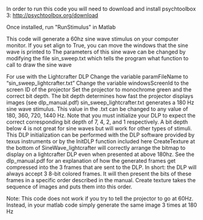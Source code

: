 In order to run this code you will need to download and install psychtoolbox 3: http://psychtoolbox.org/download

Once installed, run "RunStimulus" in Matlab

This code will generate a 60hz sine wave stimulus on your computer monitor. If you set align to True, you can move the windows that the sine wave is printed to
The parameters of this sine wave can be changed by modifying the file sin_sweep.txt which tells the program what function to call to draw the sine wave



For use with the Lightcrafter DLP
Change the variable paramFileName to “sin_sweep_lightcrafter.txt”
Change the variable windowsScreenId to the screen ID of the projector
Set the projector to monochrome green and the correct bit depth. The bit depth determines how fast the projector displays images (see dlp_manual.pdf)
sin_sweep_lightcrafter.txt generates a 180 Hz sine wave stimulus. This value in the .txt can be changed to any value of 180, 360, 720, 1440 Hz. Note that you must initialize your DLP to expect the correct corresponding bit depth of 7, 4, 2, and 1 respectively. A bit depth below 4 is not great for sine waves but will work for other types of stimuli. This DLP initialization can be performed with the DLP software provided by texus instruments or by the InitDLP function included here
CreateTexture at the bottom of SineWave_lightcrafter will correctly arrange the bitmap to display on a lightcrafter DLP even when presented at above 180hz. See the dlp_manual.pdf for an explanation of how the generated frames get compressed into the 3 frames that are sent to the DLP. In short: the DLP will always accept 3 8-bit colored frames. It will then present the bits of these frames in a specific order described in the manual. Create texture takes the sequence of images and puts them into this order.

Note: This code does not work if you try to tell the projector to go at 60Hz. Instead, in your matlab code simply generate the same image 3 times at 180 Hz
